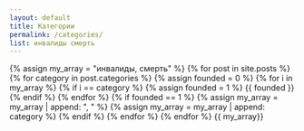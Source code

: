 ```yaml
---
layout: default
title: Категории
permalink: /categories/
list: инвалиды смерть
---
```

{% assign my_array = "инвалиды, смерть" %}
{% for post in site.posts %}
{% for category in post.categories %}
{% assign founded = 0 %}
{% for i in my_array %}
{% if i == category %}
{% assign founded = 1 %}
{{ founded }}
{% endif %}
{% endfor %}
{% if founded == 1 %}
{% assign my_array = my_array | append: ", " %}
{% assign my_array = my_array | append: category %}
{% endif %}
{% endfor %}
{% endfor %}
{{ my_array}}
